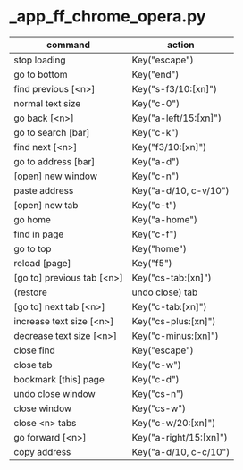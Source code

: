 # _app_ff_chrome_opera.py

command | action
--- | ---
stop loading | Key("escape")
go to bottom | Key("end")
find previous [\<n>] | Key("s-f3/10:[xn]")
normal text size | Key("c-0")
go back [\<n>] | Key("a-left/15:[xn]")
go to search [bar] | Key("c-k")
find next [\<n>] | Key("f3/10:[xn]")
go to address [bar] | Key("a-d")
[open] new window | Key("c-n")
paste address | Key("a-d/10, c-v/10")
[open] new tab | Key("c-t")
go home | Key("a-home")
find in page | Key("c-f")
go to top | Key("home")
reload [page] | Key("f5")
[go to] previous tab [\<n>] | Key("cs-tab:[xn]")
(restore|undo close) tab | Key("cs-t")
[go to] next tab [\<n>] | Key("c-tab:[xn]")
increase text size [\<n>] | Key("cs-plus:[xn]")
decrease text size [\<n>] | Key("c-minus:[xn]")
close find | Key("escape")
close tab | Key("c-w")
bookmark [this] page | Key("c-d")
undo close window | Key("cs-n")
close window | Key("cs-w")
close \<n> tabs | Key("c-w/20:[xn]")
go forward [\<n>] | Key("a-right/15:[xn]")
copy address | Key("a-d/10, c-c/10")
